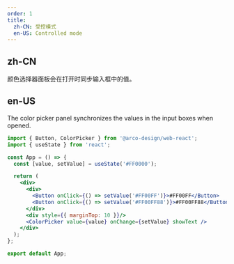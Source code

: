```yaml
---
order: 1
title:
  zh-CN: 受控模式
  en-US: Controlled mode
---
```


## zh-CN

颜色选择器面板会在打开时同步输入框中的值。

## en-US

The color picker panel synchronizes the values in the input boxes when opened.

```jsx
import { Button, ColorPicker } from '@arco-design/web-react';
import { useState } from 'react';

const App = () => {
  const [value, setValue] = useState('#FF0000');

  return (
    <div>
      <div>
        <Button onClick={() => setValue('#FF00FF')}>#FF00FF</Button>
        <Button onClick={() => setValue('#FF00FF88')}>#FF00FF88</Button>
      </div>
      <div style={{ marginTop: 10 }}/>
      <ColorPicker value={value} onChange={setValue} showText />
    </div>
  );
};

export default App;
```
